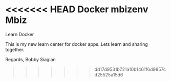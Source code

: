 <<<<<<< HEAD
Docker mbizenv Mbiz
=======
Learn Docker

This is my new learn center for docker apps.
Lets learn and sharing together.

Regards,
Bobby Siagian
>>>>>>> dd17d9531b721a10b1461f6d9857cd25525a15d6
